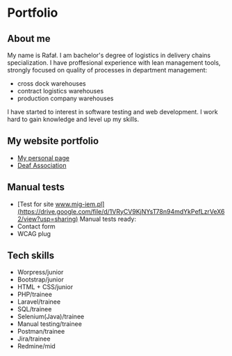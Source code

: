 # Portfolio
## About me
My name is Rafał. I am bachelor's degree of logistics in delivery chains specialization. I have proffesional experience with lean management tools, strongly focused on quality of processes in department management:
* cross dock warehouses
* contract logistics warehouses
* production company warehouses

I have started to interest in software testing and web development. I work hard to gain knowledge and level up my skills. 

## My website portfolio
* [My personal page](http://www.rkendtoend.pl)
* [Deaf Association](http://www.mig-iem.pl)

## Manual tests
* [Test for site www.mig-iem.pl](https://drive.google.com/file/d/1VRyCV9KjNYsT78n94mdYkPefLzrVeX62/view?usp=sharing)
Manual tests ready:
* Contact form
* WCAG plug

## Tech skills
* Worpress/junior
* Bootstrap/junior
* HTML + CSS/junior
* PHP/trainee
* Laravel/trainee
* SQL/trainee
* Selenium(Java)/trainee
* Manual testing/trainee
* Postman/trainee
* Jira/trainee
* Redmine/mid
